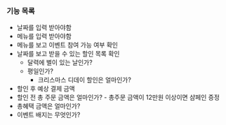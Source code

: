 ### 기능 목록

- 날짜를 입력 받아야함
- 메뉴를 입력 받아야함
- 메뉴를 보고 이벤트 참여 가능 여부 확인
- 날짜를 보고 받을 수 있는 할인 목록 확인
  - 달력에 별이 있는 날인가?
  - 평일인가?
    - 크리스마스 디데이 할인은 얼마인가?
- 할인 후 예상 결제 금액
- 할인 전 총 주문 금액은 얼마인가?
      - 총주문 금액이 12만원 이상이면 샴페인 증정
- 총혜택 금액은 얼마인가?
- 이벤트 배지는 무엇인가?